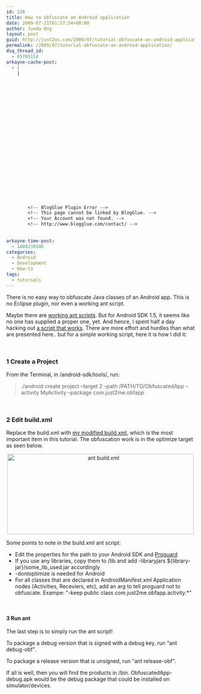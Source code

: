 ```yaml
---
id: 126
title: How to obfuscate an Android application
date: 2009-07-21T01:57:54+00:00
author: Junda Ong
layout: post
guid: http://just2us.com/2009/07/tutorial-obfuscate-an-android-application/
permalink: /2009/07/tutorial-obfuscate-an-android-application/
dsq_thread_id:
  - 65765114
arkayne-cache-post:
  - |
    |
        
        
        
        
        
        
        
        
        
        
        
        
        
        
        
        
        
        
        
        
        
        
        
        <!-- BlogGlue Plugin Error -->
        <!-- This page cannot be linked by BlogGlue. -->
        <!-- Your Account was not found. -->
        <!-- http://www.blogglue.com/contact/ -->
        
        
arkayne-time-post:
  - 1400239346
categories:
  - Android
  - Development
  - How-to
tags:
  - tutorials
---
```

There is no easy way to obfuscate Java classes of an Android app. This is no Eclipse plugin, nor even a working ant script.

Maybe there are <a href="http://code.google.com/p/zxing/source/browse/trunk/android-m3/build.xml?r=321" onclick="__gaTracker('send', 'event', 'outbound-article', 'http://code.google.com/p/zxing/source/browse/trunk/android-m3/build.xml?r=321', 'working ant scripts');">working ant scripts</a>. But for Android SDK 1.5, it seems like no one has supplied a proper one, yet. And hence, I spent half a day hacking out <a href="http://blog.just2us.com/wp-content/uploads/2009/07/build.xml" onclick="__gaTracker('send', 'event', 'outbound-article', 'http://blog.just2us.com/wp-content/uploads/2009/07/build.xml', 'a script that works');">a script that works</a>. There are more effort and hurdles than what are presented here.. but for a simple working script, here it is how I did it:

&#160;

### 1 Create a Project

From the Terminal, in /android-sdk/tools/, run:

> ./android create project &#8211;target 2 &#8211;path /PATH/TO/ObfuscatedApp &#8211;activity MyActivity &#8211;package com.just2me.obfapp

&#160;

### 2 Edit build.xml

Replace the build.xml with <a href="http://blog.just2us.com/wp-content/uploads/2009/07/build.xml" onclick="__gaTracker('send', 'event', 'outbound-article', 'http://blog.just2us.com/wp-content/uploads/2009/07/build.xml', 'my modified build.xml');">my modified build.xml</a>, which is the most important item in this tutorial. The obfuscation work is in the optimize target as seen below.

<p align="center">
  <a href="http://just2us.com/wp-content/uploads/2009/07/ant-buildxml.png" onclick="__gaTracker('send', 'event', 'outbound-article', 'http://just2us.com/wp-content/uploads/2009/07/ant-buildxml.png', '');"><img style="border-top-width: 0px; border-left-width: 0px; border-bottom-width: 0px; border-right-width: 0px" height="214" alt="ant build.xml" src="http://just2us.com/wp-content/uploads/2009/07/ant-buildxml-thumb.png" width="498" border="0" /></a>
</p>

Some points to note in the build.xml ant script:

  * Edit the properties for the path to your Android SDK and <a href="http://proguard.sourceforge.net/" onclick="__gaTracker('send', 'event', 'outbound-article', 'http://proguard.sourceforge.net/', 'Proguard');">Proguard</a>
  * If you use any libraries, copy them to /lib and add -libraryjars ${library-jar}/some\_lib\_used.jar accordingly 
  * -dontoptimize is needed for Android
  * For all classes that are declared in AndroidManifest.xml Application nodes (Activities, Receviers, etc), add an arg to tell proguard not to obfuscate. Exampe: "-keep public class com.just2me.obfapp.activity.*" 

&#160;

#### 3 Run ant

The last step is to simply run the ant script!

To package a debug version that is signed with a debug key, run "ant debug-obf".

To package a release version that is unsigned, run "ant release-obf".

If all is well, then you will find the products in /bin. ObfuscatedApp-debug.apk would be the debug package that could be installed on simulator/devices.

<div style="font-size:0px;height:0px;line-height:0px;margin:0;padding:0;clear:both">
</div>